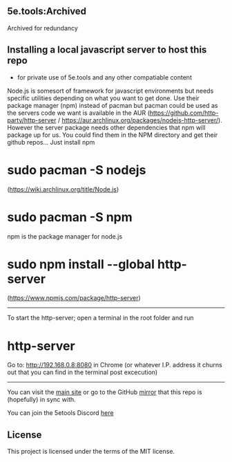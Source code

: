 ## 5e.tools:Archived

Archived for redundancy

## Installing a local javascript server to host this repo
 - for private use of 5e.tools and any other compatiable content

Node.js is somesort of framework for javascript environments but needs specific utilities depending on what you want to get done.
Use their package manager (npm) instead of pacman but pacman could be used as the servers code we want is available in the AUR (https://github.com/http-party/http-server / https://aur.archlinux.org/packages/nodejs-http-server/).
However the server package needs other dependencies that npm will package up for us. You could find them in the NPM directory and get their github repos...
Just install npm

# sudo pacman -S nodejs
(https://wiki.archlinux.org/title/Node.js)

# sudo pacman -S npm
npm is the package manager for node.js

# sudo npm install --global http-server
(https://www.npmjs.com/package/http-server)

-------------------------------------------------------------------------

To start the http-server; open a terminal in the root folder and run 
# http-server

Go to: http://192.168.0.8:8080 in Chrome (or whatever I.P. address it churns out that you can find in the terminal post excecution)

-------------------------------------------------------------------------

You can visit the [main site](https://5e.tools/index.html) or go to the GitHub [mirror](https://github.com/5etools-mirror-1/5etools-mirror-1.github.io) that this repo is (hopefully) in sync with.

You can join the 5etools Discord [here](https://discord.gg/5etools)

## License

This project is licensed under the terms of the MIT license.

